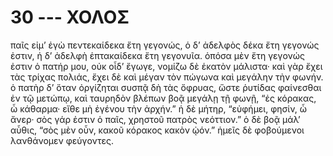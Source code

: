 
# 30 --- ΧΟΛΟΣ

παῖς εἰμ’ ἐγὼ πεντεκαίδεκα ἔτη γεγονώς, ὁ δ’ ἀδελφὸς δέκα ἔτη γεγονώς ἐστιν, ἡ δ’ ἀδελφὴ ἑπτακαίδεκα ἔτη γεγονυῖα. ὁπόσα μὲν ἔτη γεγονώς ἐστιν ὁ πατήρ μου, οὐκ οἶδ’ ἔγωγε, νομίζω δὲ ἑκατὸν  μάλιστα· καὶ γὰρ ἔχει τὰς τρίχας πολιάς, ἔχει δὲ καὶ μέγαν τὸν πώγωνα καὶ μεγάλην τὴν φωνήν. ὁ πατὴρ δ’ ὅταν ὀργίζηται συσπᾷ δὴ τὰς ὄφρυας, ὥστε ῥυτίδας φαίνεσθαι ἐν τῷ μετώπῳ, καὶ ταυρηδὸν βλέπων βοᾷ μεγάλῃ τῇ φωνῇ, “ἐς κόρακας, ὦ κάθαρμα· εἴθε μὴ ἐγένου τὴν ἀρχήν.” ἡ δὲ μήτηρ, “εὐφήμει, φησίν, ὦ ἄνερ· σὸς γάρ ἐστιν ὁ παῖς, χρηστοῦ πατρὸς νεόττιον.” ὁ δὲ βοᾷ μάλ’ αὖθις, “σὸς μὲν οὖν, κακοῦ κόρακος κακὸν ᾠόν.” ἡμεῖς δὲ φοβούμενοι λανθάνομεν φεύγοντες.

